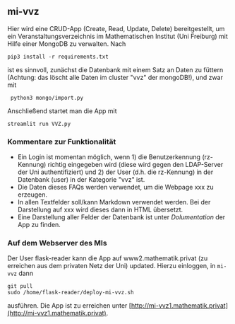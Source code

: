 ## mi-vvz

Hier wird eine CRUD-App (Create, Read, Update, Delete) bereitgestellt, um ein Veranstaltungsverzeichnis im Mathematischen Institut (Uni Freiburg) mit Hilfe einer MongoDB zu verwalten. Nach

```pip3 install -r requirements.txt```

ist es sinnvoll, zunächst die Datenbank mit einem Satz an Daten zu füttern (Achtung: das löscht alle Daten im cluster "vvz" der mongoDB!), und zwar mit

``` python3 mongo/import.py```

Anschließend startet man die App mit

```streamlit run VVZ.py```

### Kommentare zur Funktionalität
* Ein Login ist momentan möglich, wenn 1) die Benutzerkennung (rz-Kennung) richtig eingegeben wird (diese wird gegen den LDAP-Server der Uni authentifiziert) und 2) der User (d.h. die rz-Kennung) in der Datenbank (user) in der Kategorie "vvz" ist.
* Die Daten dieses FAQs werden verwendet, um die Webpage xxx zu erzeugen.
* In allen Textfelder soll/kann Markdown verwendet werden. Bei der Darstellung auf xxx wird dieses dann in HTML übersetzt.
* Eine Darstellung aller Felder der Datenbank ist unter _Dolumentation_ der App zu finden.

### Auf dem Webserver des MIs

Der User flask-reader kann die App auf www2.mathematik.privat (zu erreichen aus dem privaten Netz der Uni) updated. Hierzu einloggen, in `mi-vvz` dann 

```
git pull
sudo /home/flask-reader/deploy-mi-vvz.sh
```

ausführen. Die App ist zu erreichen unter [http://mi-vvz1.mathematik.privat](http://mi-vvz1.mathematik.privat).


